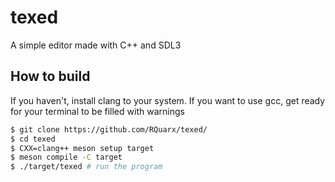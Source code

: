 # texed
A simple editor made with C++ and SDL3

## How to build

If you haven't, install clang to your system.
If you want to use gcc, get ready for your terminal to be filled with warnings

```bash
$ git clone https://github.com/RQuarx/texed/
$ cd texed
$ CXX=clang++ meson setup target
$ meson compile -C target
$ ./target/texed # run the program
```
